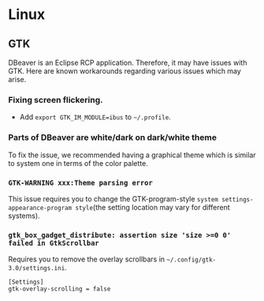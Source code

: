 # Linux
## GTK
DBeaver is an Eclipse RCP application. Therefore, it may have issues with GTK. Here are known workarounds regarding various issues which may arise.
### Fixing screen flickering.
* Add `export GTK_IM_MODULE=ibus` to `~/.profile`.  
### Parts of DBeaver are white/dark on dark/white theme
To fix the issue, we recommended having a graphical theme which is similar to system one in terms of the color palette.
### `GTK-WARNING xxx:Theme parsing error` 
This issue requires you to change the GTK-program-style `system settings-appearance-program style`(the setting location may vary for different systems).
### `gtk_box_gadget_distribute: assertion size 'size >=0 0' failed in GtkScrollbar`
Requires you to remove the overlay scrollbars in `~/.config/gtk-3.0/settings.ini`.
```
[Settings]
gtk-overlay-scrolling = false
```